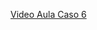 [Video Aula Caso 6]([http://geosampa.prefeitura.sp.gov.br/PaginasPublicas/_SBC.aspx](https://ufubr-my.sharepoint.com/personal/ecg_ufu_br/_layouts/15/stream.aspx?id=%2Fpersonal%2Fecg_ufu_br%2FDocuments%2FPG-geo%20e%20multi%2Fgeo-Caso6%2Emp4&nav=eyJyZWZlcnJhbEluZm8iOnsicmVmZXJyYWxBcHAiOiJPbmVEcml2ZUZvckJ1c2luZXNzIiwicmVmZXJyYWxBcHBQbGF0Zm9ybSI6IldlYiIsInJlZmVycmFsTW9kZSI6InZpZXciLCJyZWZlcnJhbFZpZXciOiJNeUZpbGVzTGlua0RpcmVjdCJ9fQ&ga=1&referrer=StreamWebApp%2EWeb&referrerScenario=AddressBarCopied%2Eview)https://ufubr-my.sharepoint.com/personal/ecg_ufu_br/_layouts/15/stream.aspx?id=%2Fpersonal%2Fecg_ufu_br%2FDocuments%2FPG-geo%20e%20multi%2Fgeo-Caso6%2Emp4&nav=eyJyZWZlcnJhbEluZm8iOnsicmVmZXJyYWxBcHAiOiJPbmVEcml2ZUZvckJ1c2luZXNzIiwicmVmZXJyYWxBcHBQbGF0Zm9ybSI6IldlYiIsInJlZmVycmFsTW9kZSI6InZpZXciLCJyZWZlcnJhbFZpZXciOiJNeUZpbGVzTGlua0RpcmVjdCJ9fQ&ga=1&referrer=StreamWebApp%2EWeb&referrerScenario=AddressBarCopied%2Eview)
